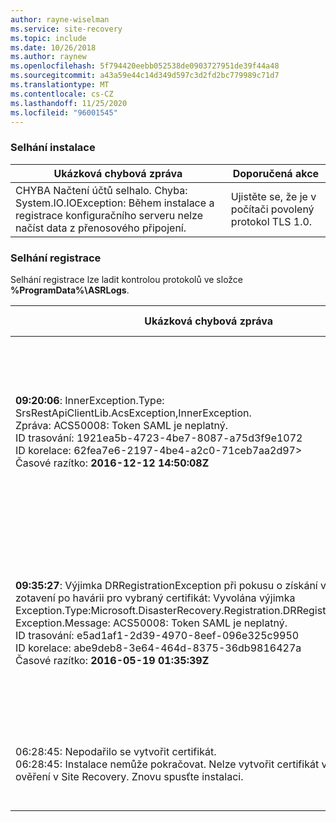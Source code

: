 ```yaml
---
author: rayne-wiselman
ms.service: site-recovery
ms.topic: include
ms.date: 10/26/2018
ms.author: raynew
ms.openlocfilehash: 5f794420eebb052538de0903727951de39f44a48
ms.sourcegitcommit: a43a59e44c14d349d597c3d2fd2bc779989c71d7
ms.translationtype: MT
ms.contentlocale: cs-CZ
ms.lasthandoff: 11/25/2020
ms.locfileid: "96001545"
---
```

### <a name="installation-failures"></a>Selhání instalace
| **Ukázková chybová zpráva** | **Doporučená akce** |
|--------------------------|------------------------|
|CHYBA Načtení účtů selhalo. Chyba: System.IO.IOException: Během instalace a registrace konfiguračního serveru nelze načíst data z přenosového připojení.| Ujistěte se, že je v počítači povolený protokol TLS 1.0. |

### <a name="registration-failures"></a>Selhání registrace
Selhání registrace lze ladit kontrolou protokolů ve složce **%ProgramData%\ASRLogs**.

| **Ukázková chybová zpráva** | **Doporučená akce** |
|--------------------------|------------------------|
|**09:20:06**: InnerException.Type: SrsRestApiClientLib.AcsException,InnerException.<br>Zpráva: ACS50008: Token SAML je neplatný.<br>ID trasování: 1921ea5b-4723-4be7-8087-a75d3f9e1072<br>ID korelace: 62fea7e6-2197-4be4-a2c0-71ceb7aa2d97><br>Časové razítko: **2016-12-12 14:50:08Z<br>** | Ujistěte se, že se čas na vašich systémových hodinách neliší od místního času o více než 15 minut. Znovu spusťte instalační program a dokončete registraci.|
|**09:35:27**: Výjimka DRRegistrationException při pokusu o získání všech trezorů zotavení po havárii pro vybraný certifikát: Vyvolána výjimka Exception.Type:Microsoft.DisasterRecovery.Registration.DRRegistrationException, Exception.Message: ACS50008: Token SAML je neplatný.<br>ID trasování: e5ad1af1-2d39-4970-8eef-096e325c9950<br>ID korelace: abe9deb8-3e64-464d-8375-36db9816427a<br>Časové razítko: **2016-05-19 01:35:39Z**<br> | Ujistěte se, že se čas na vašich systémových hodinách neliší od místního času o více než 15 minut. Znovu spusťte instalační program a dokončete registraci.|
|06:28:45: Nepodařilo se vytvořit certifikát.<br>06:28:45: Instalace nemůže pokračovat. Nelze vytvořit certifikát vyžadovaný k ověření v Site Recovery. Znovu spusťte instalaci. | Ujistěte se, že jste instalační program spustili jako místní správce. |
